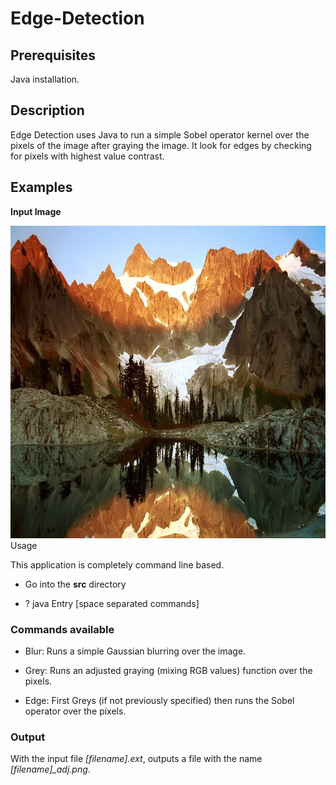 # Edge-Detection

## Prerequisites

Java installation.
## Description

Edge Detection uses Java to run a simple Sobel operator kernel over the pixels of the image after graying the image. It look for edges by checking for pixels with highest value contrast.

## Examples
<p><b> Input Image </b></p>
<img src="/images/Mountains.jpg" width="800" height="500/>
<p><b> Edge Image </b></p>
<img src="/images/Mountainsconverted.jpg" width="800" height="500/>
## Input

### Usage
This application is completely command line based.

- Go into the **src** directory

- ? java Entry [space separated commands]


### Commands available

- Blur: Runs a simple Gaussian blurring over the image.

- Grey: Runs an adjusted graying (mixing RGB values) function over the pixels.

- Edge: First Greys (if not previously specified) then runs the Sobel operator over the pixels. 


### Output
With the input file *[filename].ext*, outputs a file with the name *[filename]_adj.png*.


